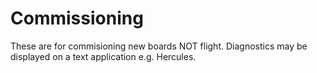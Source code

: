 Commissioning
=============

These are for commisioning new boards NOT flight. Diagnostics may be displayed on a text application e.g. Hercules.
